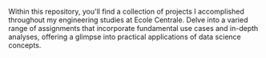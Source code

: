 Within this repository, you'll find a collection of projects I accomplished throughout my engineering studies at Ecole Centrale. Delve into a varied range of assignments that incorporate fundamental use cases and in-depth analyses, offering a glimpse into practical applications of data science concepts.
